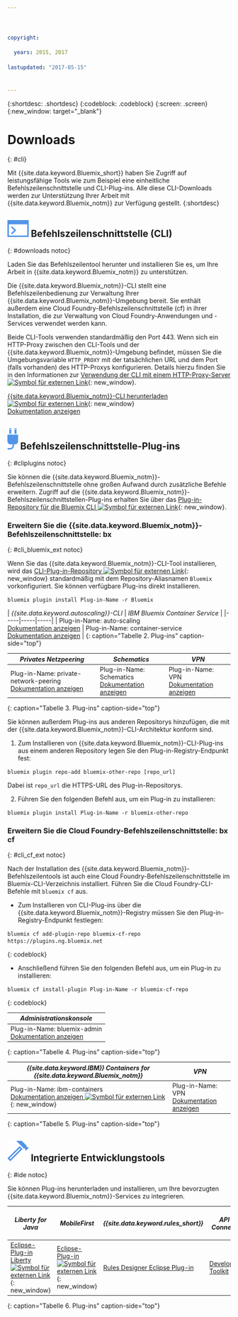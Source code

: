 ```yaml
---



copyright:

  years: 2015, 2017

lastupdated: "2017-05-15"


---
```


{:shortdesc: .shortdesc}
{:codeblock: .codeblock}
{:screen: .screen}
{:new_window: target="_blank"}

# Downloads
{: #cli}

Mit {{site.data.keyword.Bluemix_short}} haben Sie Zugriff auf leistungsfähige Tools wie zum Beispiel eine einheitliche Befehlszeilenschnittstelle und CLI-Plug-ins. Alle diese CLI-Downloads werden zur Unterstützung Ihrer Arbeit mit {{site.data.keyword.Bluemix_notm}} zur Verfügung gestellt.
{:shortdesc}

## ![](./images/CLI.svg) Befehlszeilenschnittstelle (CLI)
{: #downloads notoc}

Laden Sie das Befehlszeilentool herunter und installieren Sie es, um Ihre Arbeit in {{site.data.keyword.Bluemix_notm}} zu unterstützen.

Die {{site.data.keyword.Bluemix_notm}}-CLI stellt eine Befehlszeilenbedienung zur Verwaltung Ihrer {{site.data.keyword.Bluemix_notm}}-Umgebung bereit. Sie enthält außerdem eine Cloud Foundry-Befehlszeilenschnittstelle (cf) in ihrer Installation, die zur Verwaltung von Cloud Foundry-Anwendungen und -Services verwendet werden kann. 

Beide CLI-Tools verwenden standardmäßig den Port 443. Wenn sich ein HTTP-Proxy zwischen den CLI-Tools und der {{site.data.keyword.Bluemix_notm}}-Umgebung befindet, müssen Sie die Umgebungsvariable `HTTP_PROXY` mit der tatsächlichen URL und dem Port (falls vorhanden) des HTTP-Proxys konfigurieren. Details hierzu finden Sie in den Informationen zur [Verwendung der CLI mit einem HTTP-Proxy-Server ![Symbol für externen Link](../icons/launch-glyph.svg)](http://docs.cloudfoundry.org/cf-cli/http-proxy.html){: new_window}.

[{{site.data.keyword.Bluemix_notm}}-CLI herunterladen ![Symbol für externen Link](../icons/launch-glyph.svg)](http://clis.ng.bluemix.net/){: new_window} <br> 
[Dokumentation anzeigen](/docs/cli/reference/bluemix_cli/index.html)

## ![](./images/CLI_Plugin.svg) Befehlszeilenschnittstelle-Plug-ins
{: #cliplugins notoc}

Sie können die {{site.data.keyword.Bluemix_notm}}-Befehlszeilenschnittstelle ohne großen Aufwand durch zusätzliche Befehle erweitern. Zugriff auf die {{site.data.keyword.Bluemix_notm}}-Befehlszeilenschnittstellen-Plug-ins erhalten Sie über das [Plug-in-Repository für die Bluemix CLI ![Symbol für externen Link](../icons/launch-glyph.svg)](https://plugins.ng.bluemix.net/){: new_window}.

### Erweitern Sie die {{site.data.keyword.Bluemix_notm}}-Befehlszeilenschnittstelle: bx
{: #cli_bluemix_ext notoc}


Wenn Sie das {{site.data.keyword.Bluemix_notm}}-CLI-Tool installieren, wird das [CLI-Plug-in-Repository ![Symbol für externen Link](../icons/launch-glyph.svg)](https://plugins.ng.bluemix.net/){: new_window} standardmäßig mit dem Repository-Aliasnamen `Bluemix` vorkonfiguriert. Sie können verfügbare Plug-ins direkt installieren.

```
bluemix plugin install Plug-in-Name -r Bluemix
```

| *{{site.data.keyword.autoscaling}}-CLI* |  *IBM Bluemix Container Service*  |
|-----|-----|-----|
| Plug-in-Name: auto-scaling <br> [Dokumentation anzeigen](/docs/cli/plugins/auto-scaling/index.html) |  Plug-in-Name: container-service  <br> [Dokumentation anzeigen](/docs/containers/cs_cli_devtools.html) |
{: caption="Tabelle 2. Plug-ins" caption-side="top"}

|  *Privates Netzpeering* | *Schematics* | *VPN*  |
|-----|-----|-----|
| Plug-in-Name: private-network-peering  <br> [Dokumentation anzeigen](/docs/cli/plugins/pnp/index.html) | Plug-in-Name: Schematics  <br> [Dokumentation anzeigen](/docs/services/schematics/schematics_reference.html) | Plug-in-Name: VPN  <br> [Dokumentation anzeigen](/docs/cli/plugins/bx_vpn/index.html) |
{: caption="Tabelle 3. Plug-ins" caption-side="top"}

Sie können außerdem Plug-ins aus anderen Repositorys hinzufügen, die mit der {{site.data.keyword.Bluemix_notm}}-CLI-Architektur konform sind.
1. Zum Installieren von {{site.data.keyword.Bluemix_notm}}-CLI-Plug-ins aus einem anderen Repository legen Sie den Plug-in-Registry-Endpunkt fest:
```
bluemix plugin repo-add bluemix-other-repo [repo_url]
```
Dabei ist `repo_url` die HTTPS-URL des Plug-in-Repositorys.

2. Führen Sie den folgenden Befehl aus, um ein Plug-in zu installieren:
```
bluemix plugin install Plug-in-Name -r bluemix-other-repo
```


### Erweitern Sie die Cloud Foundry-Befehlszeilenschnittstelle: bx cf
{: #cli_cf_ext notoc}

Nach der Installation des {{site.data.keyword.Bluemix_notm}}-Befehlszeilentools ist auch eine Cloud Foundry-Befehlszeilenschnittstelle im Bluemix-CLI-Verzeichnis installiert. Führen Sie die Cloud Foundry-CLI-Befehle mit `bluemix cf` aus.

* Zum Installieren von CLI-Plug-ins über die {{site.data.keyword.Bluemix_notm}}-Registry müssen Sie den Plug-in-Registry-Endpunkt festlegen:

```
bluemix cf add-plugin-repo bluemix-cf-repo https://plugins.ng.bluemix.net
```
{: codeblock}

* Anschließend führen Sie den folgenden Befehl aus, um ein Plug-in zu installieren:

```
bluemix cf install-plugin Plug-in-Name -r bluemix-cf-repo
```
{: codeblock}

| *Administrationskonsole* |
-----------------|
|  Plug-in-Name: bluemix-admin <br> [Dokumentation anzeigen](/docs/cli/plugins/bluemix_admin/index.html) |
{: caption="Tabelle 4. Plug-ins" caption-side="top"}

| *{{site.data.keyword.IBM}} Containers for {{site.data.keyword.Bluemix_notm}}* | *VPN* |
|-----------------|-----------------|
| Plug-in-Name: ibm-containers <br> [Dokumentation anzeigen ![Symbol für externen Link](../icons/launch-glyph.svg)](https://www.{DomainName}/docs/containers/container_cli_cfic.html#container_cli_cfic){: new_window} | Plug-in-Name: VPN <br> [Dokumentation anzeigen](/docs/cli/plugins/vpn/index.html) |
{: caption="Tabelle 5. Plug-ins" caption-side="top"}

## ![](./images/Integrated_Dev_Tools.svg) Integrierte Entwicklungstools
{: #ide notoc}

Sie können Plug-ins herunterladen und installieren, um Ihre bevorzugten {{site.data.keyword.Bluemix_notm}}-Services zu integrieren.

| *Liberty for Java* | *MobileFirst* | *{{site.data.keyword.rules_short}}* | *API Connect* | *Eclipse Tools for Bluemix* |
|----------|----------|----------|----------|----------|
| [Eclipse-Plug-in Liberty ![Symbol für externen Link](../icons/launch-glyph.svg)](https://developer.ibm.com/wasdev/downloads/liberty-profile-using-eclipse/){: new_window} | [Eclipse-Plug-in ![Symbol für externen Link](../icons/launch-glyph.svg)](https://marketplace.eclipse.org/content/ibm-mobilefirst-platform-studio){: new_window} | [Rules Designer Eclipse Plug-in](../services/rules/index.html#rulov002) | [ Developer Toolkit ](/docs/services/apiconnect/apic_003.html#apic_001 ) | [Bluemix Eclipse Plug-in](/docs/manageapps/eclipsetools/eclipsetools.html) |
{: caption="Tabelle 6. Plug-ins" caption-side="top"}
